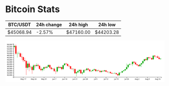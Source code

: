 # Bitcoin Stats

BTC/USDT|24h change|24h high|24h low|
|---|---|---|---|
|$45068.94|-2.57%|$47160.00|$44203.28|

<img src="./chart.svg">
